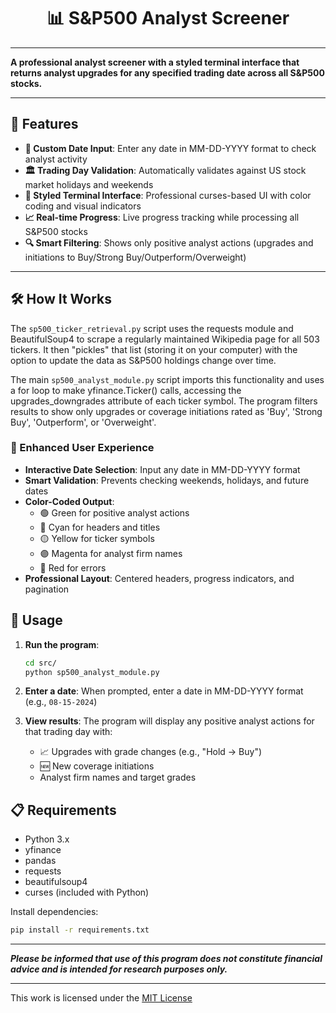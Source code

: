 <h1 align="center"><b>📊 S&P500 Analyst Screener</b></h1>

---

<b>A professional analyst screener with a styled terminal interface that returns analyst upgrades for any specified trading date across all S&P500 stocks.</b>

---

## 🚀 Features

- **📅 Custom Date Input**: Enter any date in MM-DD-YYYY format to check analyst activity
- **🏛️ Trading Day Validation**: Automatically validates against US stock market holidays and weekends
- **🎨 Styled Terminal Interface**: Professional curses-based UI with color coding and visual indicators
- **📈 Real-time Progress**: Live progress tracking while processing all S&P500 stocks
- **🔍 Smart Filtering**: Shows only positive analyst actions (upgrades and initiations to Buy/Strong Buy/Outperform/Overweight)

---

## 🛠️ How It Works

The `sp500_ticker_retrieval.py` script uses the requests module and BeautifulSoup4 to scrape a regularly maintained Wikipedia page for all 503 tickers. It then "pickles" that list (storing it on your computer) with the option to update the data as S&P500 holdings change over time.

The main `sp500_analyst_module.py` script imports this functionality and uses a for loop to make yfinance.Ticker() calls, accessing the upgrades_downgrades attribute of each ticker symbol. The program filters results to show only upgrades or coverage initiations rated as 'Buy', 'Strong Buy', 'Outperform', or 'Overweight'.

### 🎯 Enhanced User Experience

- **Interactive Date Selection**: Input any date in MM-DD-YYYY format
- **Smart Validation**: Prevents checking weekends, holidays, and future dates
- **Color-Coded Output**: 
  - 🟢 Green for positive analyst actions
  - 🔵 Cyan for headers and titles
  - 🟡 Yellow for ticker symbols
  - 🟣 Magenta for analyst firm names
  - 🔴 Red for errors
- **Professional Layout**: Centered headers, progress indicators, and pagination

## 🚦 Usage

1. **Run the program**:
   ```bash
   cd src/
   python sp500_analyst_module.py
   ```

2. **Enter a date**: When prompted, enter a date in MM-DD-YYYY format (e.g., `08-15-2024`)

3. **View results**: The program will display any positive analyst actions for that trading day with:
   - 📈 Upgrades with grade changes (e.g., "Hold → Buy")
   - 🆕 New coverage initiations
   - Analyst firm names and target grades

## 📋 Requirements

- Python 3.x
- yfinance
- pandas
- requests
- beautifulsoup4
- curses (included with Python)

Install dependencies:
```bash
pip install -r requirements.txt
```

---

<b>*Please be informed that use of this program does not constitute financial advice and is intended for research purposes only.*</b>

---

This work is licensed under the [MIT License](https://github.com/csirick2020/Analyst_Screener/blob/main/LICENSE)
